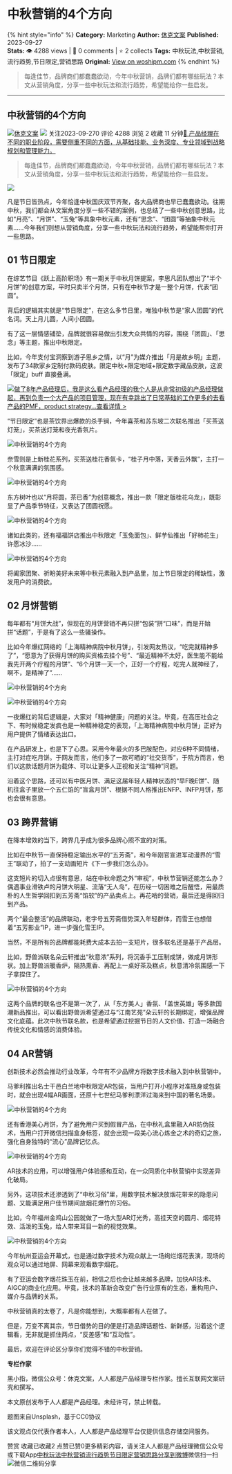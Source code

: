 # 中秋营销的4个方向
{% hint style="info" %}
**Category:** Marketing
**Author:** [休克文案](https://www.woshipm.com/u/214328)
**Published:** 2023-09-27  
**Stats:** 👁️ 4288 views | 💬 0 comments | ⭐ 2 collects
**Tags:** 中秋玩法,中秋营销,流行趋势,节日限定,营销思路
**Original:** [View on woshipm.com](https://www.woshipm.com/marketing/5912800.html)
{% endhint %}
> 每逢佳节，品牌商们都蠢蠢欲动，今年中秋营销，品牌们都有哪些玩法？本文从营销角度，分享一些中秋玩法和流行趋势，希望能给你一些启发。

---

## 中秋营销的4个方向

[![](https://static.woshipm.com/pmadmin_avatar_20230907114450_1915.jpg?imageView2/1/w/72/h/72/q/100)](https://www.woshipm.com/u/214328)[休克文案](https://www.woshipm.com/u/214328) ![](https://static.woshipm.com/tag/1121_1@2x.png) 关注2023-09-270 评论 4288 浏览 2 收藏 11 分钟[🔗 产品经理在不同的职业阶段，需要侧重不同的方面，从基础技能、业务深度、专业领域到战略规划和管理能力。](https://ke.qidianla.com/courses/90pm)

> 每逢佳节，品牌商们都蠢蠢欲动，今年中秋营销，品牌们都有哪些玩法？本文从营销角度，分享一些中秋玩法和流行趋势，希望能给你一些启发。

![](https://image.woshipm.com/wp-files/2023/09/NO8G2HYTnpeqedNGBykE.png)

凡是节日皆热点，今年恰逢中秋国庆双节齐聚，各大品牌商也早已蠢蠢欲动。往期中秋，我们都会从文案角度分享一些不错的案例，也总结了一些中秋创意思路，比如“月亮”、“月饼”、“玉兔”等具象中秋元素，还有“思念”、“团圆”等抽象中秋元素……今年我们则想从营销角度，分享一些中秋玩法和流行趋势，希望能帮你打开一些思路。

## 01 节日限定

在综艺节目《跃上高阶职场》有一期关于中秋月饼提案，李思凡团队想出了“半个月饼”的创意方案，平时只卖半个月饼，只有在中秋节才是一整个月饼，代表“团圆”。

背后的逻辑其实就是“节日限定”，在这么多节日里，唯独中秋节是“家人团圆”的代名词。天上月儿圆，人间小团圆。

有了这一层情感铺垫，品牌就很容易做出引发大众共情的内容，围绕「团圆」、「思念」等主题，推出中秋限定。

比如，今年支付宝洞察到游子思乡之情，以“月”为媒介推出「月是故乡明」主题，发布了34款家乡定制付款码皮肤。限定中秋+限定地域+限定数字藏品皮肤，这波「限定」buff 直接叠满。

[![](https://image.woshipm.com/2023/08/02/bf59b8ba-30e4-11ee-88e7-00163e0b5ff3.png)做了8年产品经理后，我是这么看产品经理的我个人是从非常初级的产品经理做起，再到负责一个大产品的项目管理，现在有幸跳出了日常基础的工作更多的去看产品的PMF，product strategy...查看详情 >](https://ke.qidianla.com/courses/bcpm)

“节日限定”也是茶饮界出爆款的杀手锏，今年喜茶和苏东坡二次联名推出「买茶送灯笼」，买茶送灯笼和夜光香氛片。

![中秋营销的4个方向](https://image.yunyingpai.com/wp/2023/09/khgTMF7f6mRC2LH8OFmf.jpeg)

奈雪则是上新桂花系列，买茶送桂花香氛卡，“桂子月中落，天香云外飘”，主打一个秋意满满的氛围感。

![中秋营销的4个方向](https://image.yunyingpai.com/wp/2023/09/cQFoc5QcFvC5IiLLvkOL.jpeg)

东方树叶也以“月将圆，茶已香”为创意概念，推出一款「限定版桂花乌龙」，既彰显了产品季节特征，又表达了团圆祝愿。

![中秋营销的4个方向](https://image.yunyingpai.com/wp/2023/09/UlQQbKa1V9Gaex00JUzb.png)

诸如此类的，还有福福饼店推出中秋限定「玉兔面包」、鲜芋仙推出「好柿花生」许愿冰沙……

![中秋营销的4个方向](https://image.yunyingpai.com/wp/2023/09/DNUb72h5C0OPkhHmPB7u.png)

将阖家团聚、祈盼美好未来等中秋元素融入到产品里，加上节日限定的稀缺性，激发用户的消费欲。

## 02 月饼营销

每年都有“月饼大战”，但现在的月饼营销不再只拼“包装”拼“口味”，而是开始拼“话题”，于是有了这么一些骚操作。

比如今年爆红网络的「上海精神病院中秋月饼」，引发网友热议，“吃完就精神多了”，“愿意为了获得月饼的购买资格去挂个号”、“最近精神不太好，医生能不能给我先开两个疗程的月饼”、“6个月饼一天一个，正好一个疗程，吃完人就神经了，啊不，是精神了”……

![中秋营销的4个方向](https://image.yunyingpai.com/wp/2023/09/AYEC9f5GNR8G75pAOdXN.png)

![中秋营销的4个方向](https://image.yunyingpai.com/wp/2023/09/JKs6br6Q6DrStp10HvvU.jpeg)

一夜爆红的背后逻辑是，大家对「精神健康」问题的关注。毕竟，在高压社会之下、有时候稳定发疯也是一种精神稳定的表现，「上海精神病院中秋月饼」正好为用户提供了情绪表达出口。

在产品研发上，也是下了心思。采用今年最火的多巴胺配色，对应6种不同情绪，主打对症吃月饼。于网友而言，他们多了一款可晒的“社交货币”，于院方而言，他们以这款话题月饼为载体、可以让更多人正视和关注“精神”问题。

沿着这个思路，还可以有中医月饼、满足这届年轻人精神状态的“早F晚E饼”、随机往盒子里放一个五仁馅的“盲盒月饼”、根据不同人格推出ENFP、INFP月饼，那也会很有意思。

## 03 跨界营销

在降本增效的当下，跨界几乎成为很多品牌心照不宣的对策。

比如在中秋节一直保持稳定输出水平的“五芳斋”，和今年刚官宣进军动漫界的“雪王”联动了，拍了一支动画短片《下一步我们怎么办》。

这支短片的切入点很有意思，站在中秋命题之外“审视”，中秋节营销还能怎么办？偶遇事业滑铁卢的月饼大明星、流落“无人岛”，在历经一切困难之后醒悟，用最质朴的人生哲学回扣到五芳斋“馅软”的产品卖点上。再花哨的营销，最后还是得回归到产品。

两个“最会整活”的品牌联动，老字号五芳斋借势深入年轻群体，而雪王也想借着“五芳影业”IP，进一步强化雪王IP。

当然，不是所有的品牌都能耗费大成本去拍一支短片，很多联名还是基于产品层。

比如，野兽派联名朵云轩推出“秋意浓”系列，将沉香手工压制成饼，做成月饼形状。加上野兽派暖香炉，隔热熏香、再配上一桌好茶及糕点，秋意清冷氛围感一下子拿捏住了。

![中秋营销的4个方向](https://image.yunyingpai.com/wp/2023/09/BEc3Tcr1iN7tNp1nI4RN.jpeg)

这两个品牌的联名也不是第一次了，从「东方美人」香氛、「盖世英雄」等多款国潮新品推出，可以看出野兽派希望通过与“江南艺苑”朵云轩的长期绑定，增强品牌文化底蕴。此次中秋节联名款，也是希望通过挖掘节日的人文价值、打造一场融合传统文化和情感的消费体验。

## 04 AR营销

创新技术必然会推动行业改革，今年有不少品牌方将数字技术融入到中秋营销中。

马爹利推出名士干邑白兰地中秋限定AR包装，当用户打开小程序对准瓶身或包装时，就会出现4幅AR画面，还原十七世纪马爹利漂洋过海来到中国的著名场景。

![中秋营销的4个方向](https://image.yunyingpai.com/wp/2023/09/LCZJ3aQRzx1fZjM3PWGe.gif)

还有香港美心月饼，为了避免用户买到假冒产品，在中秋礼盒里融入AR防伪技术，当用户打开微信扫描盒身标签，就会出现一段美心流心炼金之术的奇幻之旅，强化自身独特的“流心”品牌记忆点。

![中秋营销的4个方向](https://image.yunyingpai.com/wp/2023/09/WJso6kpKmcajPVnEvyd8.gif)

AR技术的应用，可以增强用户体验感和互动，在一众同质化中秋营销中实现差异化破局。

另外，这项技术还渗透到了“中秋习俗”里，用数字技术解决放烟花带来的隐患问题、又能满足用户佳节期间放烟花爆竹的习俗。

比如，今年福州金鸡山公园就做了一场大型AR灯光秀，高挂天空的圆月、烟花特效、活泼的玉兔，给人带来耳目一新的视觉效果。

![中秋营销的4个方向](https://image.yunyingpai.com/wp/2023/09/vK0IxA07DqkDFDaRWQO9.gif)

今年杭州亚运会开幕式，也是通过数字技术为观众献上一场绚烂烟花表演，现场的观众可以通过地屏、网幕来观看数字烟花。

有了亚运会数字烟花珠玉在前，相信之后也会让越来越多品牌，加快AR技术、AIGC的商业化应用。毕竟，技术的革新会改变广告行业原有的生态，重构用户、媒介与品牌的关系。

中秋营销真的太卷了，凡是你能想到，大概率都有人在做了。

但是，万变不离其宗，节日借势的目的便是打造品牌话题性、新鲜感，沿着这个逻辑看，无非就是抓住两点，“反差感”和“互动性”。

最后，欢迎在评论区分享你们觉得不错的中秋营销。

**专栏作家**

黑小指，微信公众号：休克文案，人人都是产品经理专栏作家。擅长互联网文案研究和撰写。

本文原创发布于人人都是产品经理。未经许可，禁止转载。

题图来自Unsplash，基于CC0协议

该文观点仅代表作者本人，人人都是产品经理平台仅提供信息存储空间服务。

赞赏 收藏已收藏2 点赞已赞0更多精彩内容，请关注人人都是产品经理微信公众号或下载App[中秋玩法](https://www.woshipm.com/tag/%e4%b8%ad%e7%a7%8b%e7%8e%a9%e6%b3%95)[中秋营销](https://www.woshipm.com/tag/%e4%b8%ad%e7%a7%8b%e8%90%a5%e9%94%80)[流行趋势](https://www.woshipm.com/tag/%e6%b5%81%e8%a1%8c%e8%b6%8b%e5%8a%bf)[节日限定](https://www.woshipm.com/tag/%e8%8a%82%e6%97%a5%e9%99%90%e5%ae%9a)[营销思路](https://www.woshipm.com/tag/%e8%90%a5%e9%94%80%e6%80%9d%e8%b7%af)[分享到微博](https://service.weibo.com/share/share.php?appkey=2775287854&title=中秋营销的4个方向&url=https://www.woshipm.com/marketing/5912800.html&pic=https://image.woshipm.com/wp-files/2023/09/NO8G2HYTnpeqedNGBykE.png)微信扫一扫![微信二维码](https://api.pwmqr.com/qrcode/create/?url=https://www.woshipm.com/marketing/5912800.html)分享